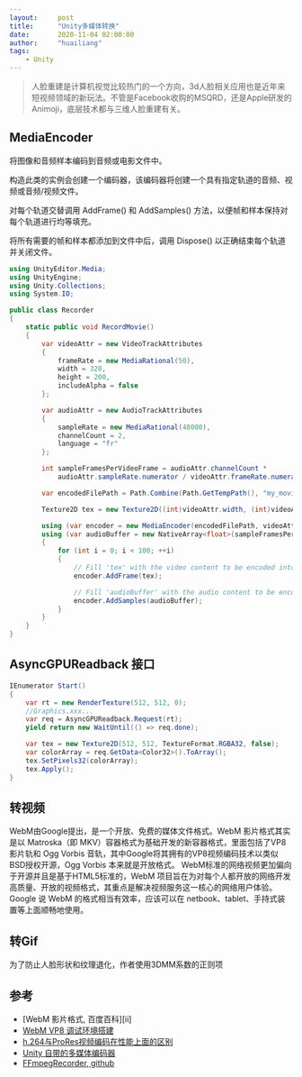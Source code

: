 ```yaml
---
layout:     post
title:      "Unity多媒体转换"
date:       2020-11-04 02:00:00
author:     "huailiang"
tags:
    - Unity
---
```



>人脸重建是计算机视觉比较热门的一个方向，3d人脸相关应用也是近年来短视频领域的新玩法。不管是Facebook收购的MSQRD，还是Apple研发的Animoji，底层技术都与三维人脸重建有关。

## MediaEncoder

将图像和音频样本编码到音频或电影文件中。

构造此类的实例会创建一个编码器，该编码器将创建一个具有指定轨道的音频、视频或音频/视频文件。

对每个轨道交替调用 AddFrame() 和 AddSamples() 方法，以便帧和样本保持对每个轨道进行均等填充。

将所有需要的帧和样本都添加到文件中后，调用 Dispose() 以正确结束每个轨道并关闭文件。

```csharp
using UnityEditor.Media;
using UnityEngine;
using Unity.Collections;
using System.IO;

public class Recorder
{
    static public void RecordMovie()
    {
        var videoAttr = new VideoTrackAttributes
        {
            frameRate = new MediaRational(50),
            width = 320,
            height = 200,
            includeAlpha = false
        };

        var audioAttr = new AudioTrackAttributes
        {
            sampleRate = new MediaRational(48000),
            channelCount = 2,
            language = "fr"
        };

        int sampleFramesPerVideoFrame = audioAttr.channelCount *
            audioAttr.sampleRate.numerator / videoAttr.frameRate.numerator;

        var encodedFilePath = Path.Combine(Path.GetTempPath(), "my_movie.mp4");

        Texture2D tex = new Texture2D((int)videoAttr.width, (int)videoAttr.height, TextureFormat.RGBA32, false);

        using (var encoder = new MediaEncoder(encodedFilePath, videoAttr, audioAttr))
        using (var audioBuffer = new NativeArray<float>(sampleFramesPerVideoFrame, Allocator.Temp))
        {
            for (int i = 0; i < 100; ++i)
            {
                // Fill 'tex' with the video content to be encoded into the file
                encoder.AddFrame(tex);

                // Fill 'audioBuffer' with the audio content to be encoded 
                encoder.AddSamples(audioBuffer);
            }
        }
    }
}
```

 ## AsyncGPUReadback 接口

```csharp
IEnumerator Start()
{
    var rt = new RenderTexture(512, 512, 0);
    //Graphics.xxx...
    var req = AsyncGPUReadback.Request(rt);
    yield return new WaitUntil(() => req.done);

    var tex = new Texture2D(512, 512, TextureFormat.RGBA32, false);
    var colorArray = req.GetData<Color32>().ToArray();
    tex.SetPixels32(colorArray);
    tex.Apply();
}
```

## 转视频


WebM由Google提出，是一个开放、免费的媒体文件格式。WebM 影片格式其实是以 Matroska（即 MKV）容器格式为基础开发的新容器格式，里面包括了VP8影片轨和 Ogg Vorbis 音轨，其中Google将其拥有的VP8视频编码技术以类似BSD授权开源，Ogg Vorbis 本来就是开放格式。 WebM标准的网络视频更加偏向于开源并且是基于HTML5标准的，WebM 项目旨在为对每个人都开放的网络开发高质量、开放的视频格式，其重点是解决视频服务这一核心的网络用户体验。Google 说 WebM 的格式相当有效率，应该可以在 netbook、tablet、手持式装置等上面顺畅地使用。



## 转Gif

为了防止人脸形状和纹理退化，作者使用3DMM系数的正则项


## 参考

* [WebM 影片格式, 百度百科][ii]
* [WebM VP8 调试环境搭建][i2]
* [h.264与ProRes视频编码在性能上面的区别][i3]
* [Unity 自带的多媒体编码器][i4]
* [FFmpegRecorder, github][i6]

[i1]: https://baike.baidu.com/item/WebM/2455966?fr=aladdin
[i2]: https://blog.csdn.net/yarina/article/details/6536317
[i3]: http://bbs.ivideostar.com/forum.php?mod=viewthread&tid=2915
[i4]: https://docs.unity3d.com/cn/2019.4/ScriptReference/Media.MediaEncoder.html
[i6]: https://github.com/keijiro/FFmpegRecorder